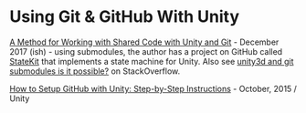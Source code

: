 # Using Git & GitHub With Unity

[A Method for Working with Shared Code with Unity and Git](http://prime31.github.io/A-Method-for-Working-with-Shared-Code-with-Unity-and-Git/) - December 2017 (ish) - using submodules, the author has a project on GitHub called [StateKit](https://github.com/prime31/StateKit) that implements a state machine for Unity. Also see [unity3d and git submodules is it possible?](https://stackoverflow.com/questions/24899296/unity3d-and-git-submodules-is-it-possible) on StackOverflow.

[How to Setup GitHub with Unity: Step-by-Step Instructions](https://www.studica.com/blog/how-to-setup-github-with-unity-step-by-step-instructions) - October, 2015 / Unity 

